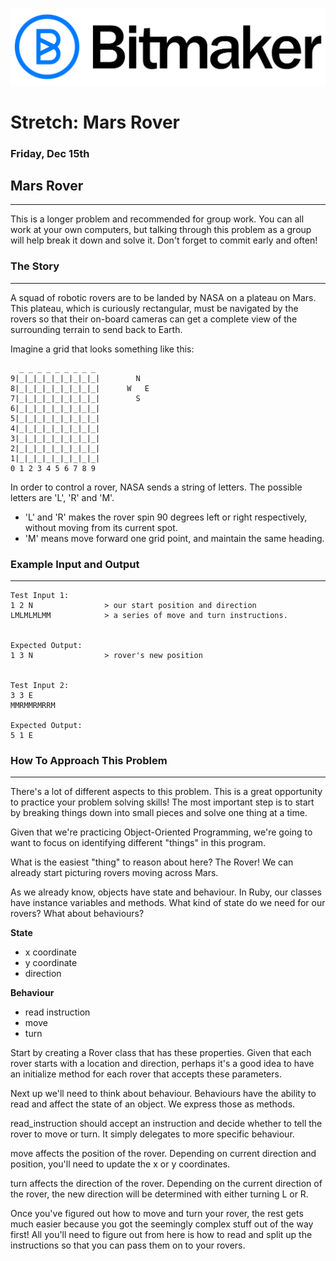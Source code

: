 ![Bitmaker](https://github.com/johncarlolopez/bitmaker-reference/blob/master/bitmakerlogo.svg)
# Stretch: Mars Rover
### Friday, Dec 15th

## Mars Rover
___
This is a longer problem and recommended for group work. You can all work at your own computers, but talking through this problem as a group will help break it down and solve it. Don't forget to commit early and often!

### The Story
___
A squad of robotic rovers are to be landed by NASA on a plateau on Mars. This plateau, which is curiously rectangular, must be navigated by the rovers so that their on-board cameras can get a complete view of the surrounding terrain to send back to Earth.

Imagine a grid that looks something like this:
```
  _ _ _ _ _ _ _ _ _
9|_|_|_|_|_|_|_|_|_|        N
8|_|_|_|_|_|_|_|_|_|      W   E
7|_|_|_|_|_|_|_|_|_|        S
6|_|_|_|_|_|_|_|_|_|
5|_|_|_|_|_|_|_|_|_|
4|_|_|_|_|_|_|_|_|_|
3|_|_|_|_|_|_|_|_|_|
2|_|_|_|_|_|_|_|_|_|
1|_|_|_|_|_|_|_|_|_|
0 1 2 3 4 5 6 7 8 9
```
In order to control a rover, NASA sends a string of letters. The possible letters are 'L', 'R' and 'M'.

  * 'L' and 'R' makes the rover spin 90 degrees left or right respectively, without moving from its current spot.
  * 'M' means move forward one grid point, and maintain the same heading.

### Example Input and Output
___
```
Test Input 1:
1 2 N                > our start position and direction
LMLMLMLMM            > a series of move and turn instructions.


Expected Output:
1 3 N                > rover's new position


Test Input 2:
3 3 E                
MMRMMRMRRM

Expected Output:
5 1 E
```
### How To Approach This Problem
___
There's a lot of different aspects to this problem. This is a great opportunity to practice your problem solving skills! The most important step is to start by breaking things down into small pieces and solve one thing at a time.

Given that we're practicing Object-Oriented Programming, we're going to want to focus on identifying different "things" in this program.

What is the easiest "thing" to reason about here? The Rover! We can already start picturing rovers moving across Mars.

As we already know, objects have state and behaviour. In Ruby, our classes have instance variables and methods. What kind of state do we need for our rovers? What about behaviours?

**State**

  * x coordinate
  * y coordinate
  * direction

**Behaviour**

  * read instruction
  * move
  * turn  

Start by creating a Rover class that has these properties. Given that each rover starts with a location and direction, perhaps it's a good idea to have an initialize method for each rover that accepts these parameters.

Next up we'll need to think about behaviour. Behaviours have the ability to read and affect the state of an object. We express those as methods.

read_instruction should accept an instruction and decide whether to tell the rover to move or turn. It simply delegates to more specific behaviour.

move affects the position of the rover. Depending on current direction and position, you'll need to update the x or y coordinates.

turn affects the direction of the rover. Depending on the current direction of the rover, the new direction will be determined with either turning L or R.

Once you've figured out how to move and turn your rover, the rest gets much easier because you got the seemingly complex stuff out of the way first! All you'll need to figure out from here is how to read and split up the instructions so that you can pass them on to your rovers.
